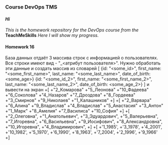 ### Course DevOps TMS
#### *_Hi_* ####
*_This is the homework repository for the DevOps course from the_* **TeachMeSkills**
*_Here I will show my progress._*

#### **Homework 16** ####
База данных отдаёт 3 массива cтрок с информацией о пользователях. Все строки имеют вид -
"<id>_<атрибут пользователя>". Нужно обработать эти данные и создать массив из словарей
[
{id: "<some_id>", first_name: "<some_first_name>", last_name: "<some_last_name>", date_of_birth:<some_age>}
{id: "<some_id_2>", first_name: "<some_first_name_2>", last_name: "<some_last_name_2>", date_of_birth:
<some_age_2>}
]
и вывести на экран
+[
+"2_Комарова"
+"5_Леонова"
+"10_Фадеева"
+"6_Соколова"
+"4_Назаров"
+"7_Дроздова"
+"8_Гордеева"
+"3_Смирнов"
+"9_Николаев"
+"1_Калашников"
+]
+[
+"2_Варвара"
+"6_Алина"
+"9_Владислав"
+"4_Владислав"
+"5_Анастасия"
+"3_Антон"
+"1_Марк"
+"8_Амелия"
+"7_Василиса"
+"10_София"
+]
+[
+"2_Олеговна",
+"1_Анатольевич",
+"3_Эдуардович",
+"5_Валерьевна",
+"7_Игоревна",
+"6_Васильевна",
+"9_Иосифович",
+"8_Александровна",
+"10_Игоревна",
+"4_Владимирович",
+]
+[
+'1_1985',
+'3_1978',
+'4_2001',
+'10_1982',
+'5_1970',
+'6_1990',
+'8_1963',
+'7_2004',
+'2_1996',
+'9_1966'
+]
